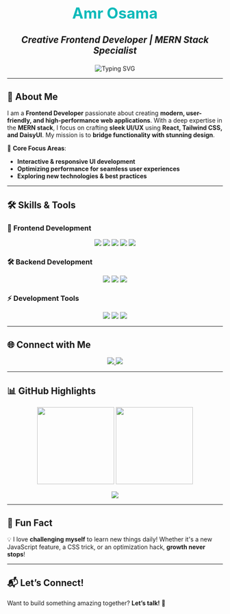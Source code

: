 <h1 align="center" style="color:#0cbaba; font-size: 2.5em;">Amr Osama</h1>
<h3 align="center" style="font-style: italic; font-size: 1.5em;">Creative Frontend Developer | MERN Stack Specialist</h3>

<p align="center">
  <img src="https://readme-typing-svg.herokuapp.com/?lines=Frontend%20Engineer;Building%20Modern%20Web%20Experiences;React%20and%20Redux%20Lover;MERN%20Stack%20Enthusiast;Always%20Learning!&font=Fira%20Code&center=true&width=700&height=50&color=0cbaba&vCenter=true&size=20" alt="Typing SVG">
</p>

---

## 🌟 About Me
I am a **Frontend Developer** passionate about creating **modern, user-friendly, and high-performance web applications**. With a deep expertise in the **MERN stack**, I focus on crafting **sleek UI/UX** using **React, Tailwind CSS, and DaisyUI**. My mission is to **bridge functionality with stunning design**.

🔹 **Core Focus Areas**:
- **Interactive & responsive UI development**  
- **Optimizing performance for seamless user experiences**  
- **Exploring new technologies & best practices**  

---

## 🛠️ Skills & Tools

### 🚀 Frontend Development
<p align="center">
  <img src="https://img.shields.io/badge/-JavaScript-F7DF1E?style=flat&logo=javascript&logoColor=black" />
  <img src="https://img.shields.io/badge/-React-61DAFB?style=flat&logo=react&logoColor=black" />
  <img src="https://img.shields.io/badge/-Redux-764ABC?style=flat&logo=redux&logoColor=white" />
  <img src="https://img.shields.io/badge/-Tailwind%20CSS-38B2AC?style=flat&logo=tailwindcss&logoColor=white" />
  <img src="https://img.shields.io/badge/-DaisyUI-FF69B4?style=flat&logo=daisyui&logoColor=white" />
</p>

### 🛠️ Backend Development
<p align="center">
  <img src="https://img.shields.io/badge/-Node.js-339933?style=flat&logo=node.js&logoColor=white" />
  <img src="https://img.shields.io/badge/-Express.js-000000?style=flat&logo=express&logoColor=white" />
  <img src="https://img.shields.io/badge/-MongoDB-47A248?style=flat&logo=mongodb&logoColor=white" />
</p>

### ⚡ Development Tools
<p align="center">
  <img src="https://img.shields.io/badge/-Git-F05032?style=flat&logo=git&logoColor=white" />
  <img src="https://img.shields.io/badge/-GitHub-181717?style=flat&logo=github&logoColor=white" />
  <img src="https://img.shields.io/badge/-Vite-646CFF?style=flat&logo=vite&logoColor=white" />
</p>

---

## 🌐 Connect with Me

<p align="center">
  <a href="https://www.linkedin.com/in/amr-al-fakharany/" target="_blank">
    <img src="https://img.shields.io/badge/-LinkedIn-0077B5?style=for-the-badge&logo=linkedin&logoColor=white"/>
  </a>
  <a href="https://www.upwork.com/freelancers/~014a637709fa0080dd?mp_source=share" target="_blank">
    <img src="https://img.shields.io/badge/-Upwork-6fda44?style=for-the-badge&logo=upwork&logoColor=white"/>
  </a>
</p>

---

## 📊 GitHub Highlights

<p align="center">
  <img height="180em" src="https://github-readme-stats.vercel.app/api?username=AmrOsama&show_icons=true&theme=tokyonight&include_all_commits=true&count_private=true"/>
  <img height="180em" src="https://github-readme-stats.vercel.app/api/top-langs/?username=AmrOsama&layout=compact&langs_count=7&theme=tokyonight"/>
</p>

<p align="center">
  <img src="https://github-profile-summary-cards.vercel.app/api/cards/profile-details?username=AmrOsama&theme=tokyonight" />
</p>

---

## 🎯 Fun Fact
💡 I love **challenging myself** to learn new things daily! Whether it's a new JavaScript feature, a CSS trick, or an optimization hack, **growth never stops**!

---

## 📬 Let’s Connect!
Want to build something amazing together? **Let’s talk!** 🚀
